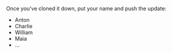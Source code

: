 Once you've cloned it down, put your name and push the update:
- Anton
- Charlie
- William
- Maia
- ...

